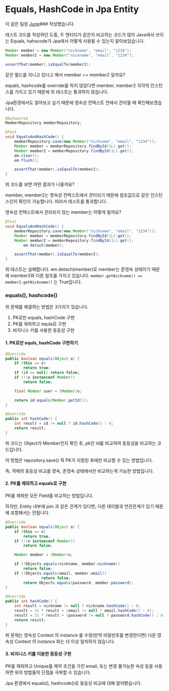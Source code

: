 # Equals, HashCode in Jpa Entity

이 글은 팀원 [June](https://github.com/JJONSOO)### 작성했습니다.

테스트 코드를 작성하던 도중, 두 엔티티가 같은지 비교하는 코드가 많아 Java에서 쓰이는 Equals, hahscode가 Jpa에서 어떻게 사용될 수 있는지 알아보았습니다.

```java
Member member = new Member("nickname", "email", "1234");
Member member2 = new Member("nickname", "email", "1234");

assertThat(member).isEqualTo(member2);
```

같은 필드를 지니고 있다고 해서 member == member2 일까요?

equals, hashcode를 override를 하지 않았다면 member, member2 각각의 인스턴스를 가지고 있기 때문에 위 테스트는 통과하지 않습니다.

Jpa환경에서도 알아보고 싶기 때문에 영속성 컨텍스트 안에서 관리될 때 확인해보겠습니다.

```java
@Autowired
MemberRepository memberRepository;

@Test
void EqualsAndHashCode() {
    memberRepository.save(new Member("nickname", "email", "1234"));
    Member member = memberRepository.findById(1L).get();
    Member member2 = memberRepository.findById(1L).get();
    em.clear();
    em.flush();

    assertThat(member).isEqualTo(member2);
}
```

위 코드를 보면 어떤 결과가 나올까요?

member, member2는 영속성 컨텍스트에서 관리되기 때문에 참조값으로 같은 인스턴스인지 확인이 가능합니다. 따라서 테스트를 통과합니다.

영속성 컨텍스트에서 관리되지 않는 member는 어떻게 될까요?

```java
@Test
void EqualsAndHashCode() {
    memberRepository.save(new Member("nickname", "email", "1234"));
    Member member = memberRepository.findById(1L).get();
    Member member2 = memberRepository.findById(1L).get();
		em.detach(member);

    assertThat(member).isEqualTo(member2);
}
```

위 테스트는 실패합니다. em.detach(member)로 member는 준영속 상태이기 때문에 member2와 다른 참조를 가지고 있습니다. `member.getNickname() == member2.getNickname()` 는 True입니다.

### equals(), hashcode()

위 문제를 해결하는 방법은 3가지가 있습니다.

1. PK로만 equals, hashCode 구현
2. PK를 제외하고 equla로 구현
3. 비지니스 키를 사용한 동등성 구현

#### 1. PK로만 equls, hashCode 구현하기

```java
@Override
public boolean equals(Object o) {
    if (this == o)
        return true;
    if (id == null) return false;
    if (!(o instanceof Member))
        return false;

    final Member user = (Member)o;

    return id.equals(Member.getId());
}

@Override
public int hashCode() {
    int result = id != null ? id.hashCode() : 0;
    return result;
}
```

위 코드는 Object가 Member인지 확인 후, pk인 Id를 비교하여 동등성을 비교하는 코드입니다.

이 방법은 repository.save() 즉 PK가 지정된 후에만 비교할 수 있는 방법입니다.

즉, 객체의 동등성 비교를 영속, 준영속 상태에서만 비교하는게 가능한 방법입니다.

#### 2. PK를 제외하고 equals로 구현

PK를 제외한 모든 Field를 비교하는 방법입니다.

하지만, Entity 내부에 join 과 같은 관계가 있다면, 다른 테이블과 연관관계가 있기 때문에 포함해서는 안됩니다.

```java
@Override
public boolean equals(Object o) {
    if (this == o)
        return true;
    if (!(o instanceof Member))
        return false;

    Member member = (Member)o;

    if (!Objects.equals(nickname, member.nickname))
        return false;
    if (!Objects.equals(email, member.email))
				return false;
		return Objects.equals(password, member.password);
}

@Override
public int hashCode() {
    int result = nickname != null ? nickname.hashCode() : 0;
    result = 31 * result + (email != null ? email.hashCode() : 0);
    result = 31 * result + (password != null ? password.hashCode() : 0);
    return result;
}
```

위 문제는 영속성 Context 의 instance 를 수정(만약 비밀번호를 변경한다면) 다른 영속성 Context 의 instance 와는 더 이상 일치하지 않습니다.

#### 3. 비지니스 키를 이용한 동등성 구현

PK를 제외하고 Unique를 제약 조건을 가진 email, 또는 변경 불가능한 속성 등을 사용하면 위의 방법들의 단점을 극복할 수 있습니다.

Jpa 환경에서 equals(), hashcode()로 동등성 비교에 대해 알아봤습니다.
